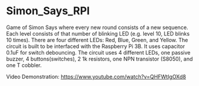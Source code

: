 # Simon_Says_RPI

Game of Simon Says where every new round consists of a new sequence. Each level consists of that number of blinking LED (e.g. level 10, LED blinks 10 times). There are four different LEDs: Red, Blue, Green, and Yellow. The circuit is built to be interfaced with the Raspberry Pi 3B. It uses capacitor 0.1uF for switch debouncing. The circuit uses 4 different LEDs, one passive buzzer, 4 buttons(switches), 2 1k resistors, one NPN transistor (S8050), and one T cobbler.

Video Demonstration: https://www.youtube.com/watch?v=QHFWtIgOXd8

